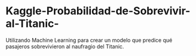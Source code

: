 # Kaggle-Probabilidad-de-Sobrevivir-al-Titanic-
Utilizando Machine Learning para crear un modelo que predice qué pasajeros sobrevivieron al naufragio del Titanic.
